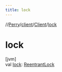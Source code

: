 ```yaml
---
title: lock
---
```

//[Perry](../../../index.html)/[client](../index.html)/[Client](index.html)/[lock](lock.html)



# lock



[jvm]\
val [lock](lock.html): [ReentrantLock](https://docs.oracle.com/javase/8/docs/api/java/util/concurrent/locks/ReentrantLock.html)




